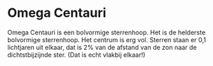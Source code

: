 # Omega Centauri

Omega Centauri is een bolvormige sterrenhoop. Het is de helderste bolvormige
sterrenhoop. Het centrum is erg vol. Sterren staan er 0,1 lichtjaren uit elkaar,
dat is 2% van de afstand van de zon naar de dichtstbijzijnde ster. (Dat is echt
vlakbij elkaar!)
